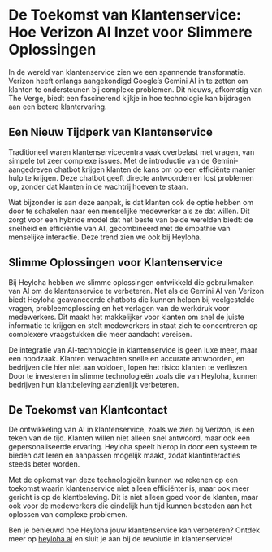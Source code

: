 # De Toekomst van Klantenservice: Hoe Verizon AI Inzet voor Slimmere Oplossingen

In de wereld van klantenservice zien we een spannende transformatie. Verizon heeft onlangs aangekondigd Google’s Gemini AI in te zetten om klanten te ondersteunen bij complexe problemen. Dit nieuws, afkomstig van The Verge, biedt een fascinerend kijkje in hoe technologie kan bijdragen aan een betere klantervaring.

## Een Nieuw Tijdperk van Klantenservice

Traditioneel waren klantenservicecentra vaak overbelast met vragen, van simpele tot zeer complexe issues. Met de introductie van de Gemini-aangedreven chatbot krijgen klanten de kans om op een efficiënte manier hulp te krijgen. Deze chatbot geeft directe antwoorden en lost problemen op, zonder dat klanten in de wachtrij hoeven te staan.

Wat bijzonder is aan deze aanpak, is dat klanten ook de optie hebben om door te schakelen naar een menselijke medewerker als ze dat willen. Dit zorgt voor een hybride model dat het beste van beide werelden biedt: de snelheid en efficiëntie van AI, gecombineerd met de empathie van menselijke interactie. Deze trend zien we ook bij Heyloha.

## Slimme Oplossingen voor Klantenservice

Bij Heyloha hebben we slimme oplossingen ontwikkeld die gebruikmaken van AI om de klantenservice te verbeteren. Net als de Gemini AI van Verizon biedt Heyloha geavanceerde chatbots die kunnen helpen bij veelgestelde vragen, probleemoplossing en het verlagen van de werkdruk voor medewerkers. Dit maakt het makkelijker voor klanten om snel de juiste informatie te krijgen en stelt medewerkers in staat zich te concentreren op complexere vraagstukken die meer aandacht vereisen.

De integratie van AI-technologie in klantenservice is geen luxe meer, maar een noodzaak. Klanten verwachten snelle en accurate antwoorden, en bedrijven die hier niet aan voldoen, lopen het risico klanten te verliezen. Door te investeren in slimme technologieën zoals die van Heyloha, kunnen bedrijven hun klantbeleving aanzienlijk verbeteren.

## De Toekomst van Klantcontact

De ontwikkeling van AI in klantenservice, zoals we zien bij Verizon, is een teken van de tijd. Klanten willen niet alleen snel antwoord, maar ook een gepersonaliseerde ervaring. Heyloha speelt hierop in door een systeem te bieden dat leren en aanpassen mogelijk maakt, zodat klantinteracties steeds beter worden.

Met de opkomst van deze technologieën kunnen we rekenen op een toekomst waarin klantenservice niet alleen efficiënter is, maar ook meer gericht is op de klantbeleving. Dit is niet alleen goed voor de klanten, maar ook voor de medewerkers die eindelijk hun tijd kunnen besteden aan het oplossen van complexe problemen.

Ben je benieuwd hoe Heyloha jouw klantenservice kan verbeteren? Ontdek meer op [heyloha.ai](https://heyloha.ai) en sluit je aan bij de revolutie in klantenservice!